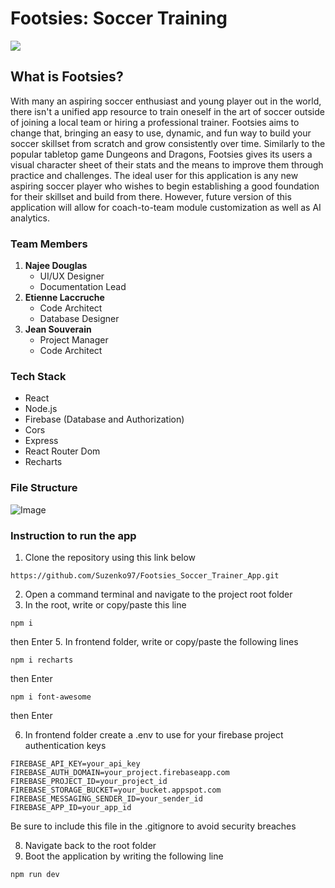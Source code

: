 # Footsies: Soccer Training

![](https://i.ibb.co/nMbL6DwM/Footsies-logo.png)

## What is Footsies?
With many an aspiring soccer enthusiast and young player out in the world, there isn't a unified app resource to train oneself in the art of soccer outside of joining a local team or hiring a professional trainer. Footsies aims to change that, bringing an easy to use, dynamic, and fun way to build your soccer skillset from scratch and grow consistently over time. Similarly to the popular tabletop game Dungeons and Dragons, Footsies gives its users a visual character sheet of their stats and the means to improve them through practice and challenges. The ideal user for this application is any new aspiring soccer player who wishes to begin establishing a good foundation for their skillset and build from there. However, future version of this application will allow for coach-to-team module customization as well as AI analytics. 


### Team Members
1. **Najee Douglas**
    + UI/UX Designer
    + Documentation Lead
2. **Etienne Laccruche**
    + Code Architect
    + Database Designer
3. **Jean Souverain**
    + Project Manager
    + Code Architect


### Tech Stack
+ React
+ Node.js
+ Firebase (Database and Authorization)
+ Cors
+ Express
+ React Router Dom
+ Recharts

### File Structure
![Image](https://github.com/user-attachments/assets/81efe53b-5e0f-4996-9c2b-f48a8ef93949)

### Instruction to run the app
1. Clone the repository using this link below
```
https://github.com/Suzenko97/Footsies_Soccer_Trainer_App.git
```
2. Open a command terminal and navigate to the project root folder
3. In the root, write or copy/paste this line  
```
npm i
```
then Enter
5. In frontend folder, write or copy/paste the following lines  
```
npm i recharts
```
then Enter  
``` 
npm i font-awesome
```
then Enter

6. In frontend folder create a .env to use for your firebase project authentication keys
```
FIREBASE_API_KEY=your_api_key
FIREBASE_AUTH_DOMAIN=your_project.firebaseapp.com
FIREBASE_PROJECT_ID=your_project_id
FIREBASE_STORAGE_BUCKET=your_bucket.appspot.com
FIREBASE_MESSAGING_SENDER_ID=your_sender_id
FIREBASE_APP_ID=your_app_id
```
Be sure to include this file in the .gitignore to avoid security breaches

8. Navigate back to the root folder
9. Boot the application by writing the following line

``` 
npm run dev
```



